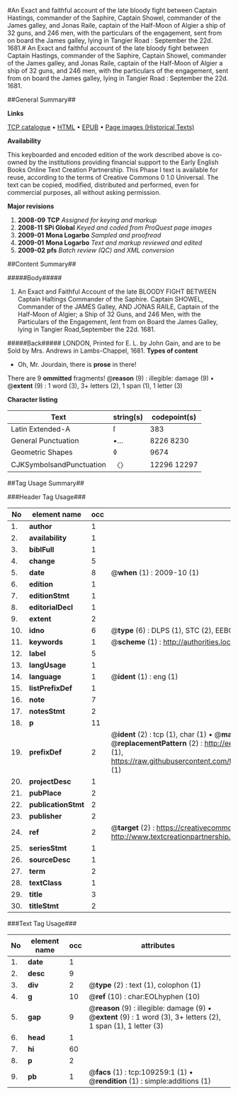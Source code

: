 #An Exact and faithful account of the late bloody fight between Captain Hastings, commander of the Saphire, Captain Showel, commander of the James galley, and Jonas Raile, captain of the Half-Moon of Algier a ship of 32 guns, and 246 men, with the particulars of the engagement, sent from on board the James galley, lying in Tangier Road : September the 22d. 1681.#
An Exact and faithful account of the late bloody fight between Captain Hastings, commander of the Saphire, Captain Showel, commander of the James galley, and Jonas Raile, captain of the Half-Moon of Algier a ship of 32 guns, and 246 men, with the particulars of the engagement, sent from on board the James galley, lying in Tangier Road : September the 22d. 1681.

##General Summary##

**Links**

[TCP catalogue](http://www.ota.ox.ac.uk/tcp/)  • 
[HTML](http://tei.it.ox.ac.uk/tcp/Texts-HTML/free/A38/A38876.html)  • 
[EPUB](http://tei.it.ox.ac.uk/tcp/Texts-EPUB/free/A38/A38876.epub) • 
[Page images (Historical Texts)](https://data.historicaltexts.jisc.ac.uk/view?pubId=eebo-19639454e&pageId=eebo-19639454e-109259-1)

**Availability**

This keyboarded and encoded edition of the
	       work described above is co-owned by the institutions
	       providing financial support to the Early English Books
	       Online Text Creation Partnership. This Phase I text is
	       available for reuse, according to the terms of Creative
	       Commons 0 1.0 Universal. The text can be copied,
	       modified, distributed and performed, even for
	       commercial purposes, all without asking permission.

**Major revisions**

1. __2008-09__ __TCP__ *Assigned for keying and markup*
1. __2008-11__ __SPi Global__ *Keyed and coded from ProQuest page images*
1. __2009-01__ __Mona Logarbo__ *Sampled and proofread*
1. __2009-01__ __Mona Logarbo__ *Text and markup reviewed and edited*
1. __2009-02__ __pfs__ *Batch review (QC) and XML conversion*

##Content Summary##

#####Body#####

1. An Exact and Faithful Account of the late BLOODY FIGHT BETWEEN Captain Haſtings Commander of the Saphire. Captain SHOWEL, Commander of the JAMES Galley, AND JONAS RAILE, Captain of the Half-Moon of Algier; a Ship of 32 Guns, and 246 Men, with the Particulars of the Engagement, ſent from on Board the James Galley, lying in Tangier Road,September the 22d. 1681.

#####Back#####
LONDON, Printed for E. L. by John Gain, and are to be Sold by Mrs. Andrews in Lambs-Chappel, 1681.
**Types of content**

  * Oh, Mr. Jourdain, there is **prose** in there!

There are 9 **ommitted** fragments! 
 @__reason__ (9) : illegible: damage (9)  •  @__extent__ (9) : 1 word (3), 3+ letters (2), 1 span (1), 1 letter (3)

**Character listing**


|Text|string(s)|codepoint(s)|
|---|---|---|
|Latin Extended-A|ſ|383|
|General Punctuation|•…|8226 8230|
|Geometric Shapes|◊|9674|
|CJKSymbolsandPunctuation|〈〉|12296 12297|

##Tag Usage Summary##

###Header Tag Usage###

|No|element name|occ|attributes|
|---|---|---|---|
|1.|__author__|1||
|2.|__availability__|1||
|3.|__biblFull__|1||
|4.|__change__|5||
|5.|__date__|8| @__when__ (1) : 2009-10 (1)|
|6.|__edition__|1||
|7.|__editionStmt__|1||
|8.|__editorialDecl__|1||
|9.|__extent__|2||
|10.|__idno__|6| @__type__ (6) : DLPS (1), STC (2), EEBO-CITATION (1), OCLC (1), VID (1)|
|11.|__keywords__|1| @__scheme__ (1) : http://authorities.loc.gov/ (1)|
|12.|__label__|5||
|13.|__langUsage__|1||
|14.|__language__|1| @__ident__ (1) : eng (1)|
|15.|__listPrefixDef__|1||
|16.|__note__|7||
|17.|__notesStmt__|2||
|18.|__p__|11||
|19.|__prefixDef__|2| @__ident__ (2) : tcp (1), char (1)  •  @__matchPattern__ (2) : ([0-9\-]+):([0-9IVX]+) (1), (.+) (1)  •  @__replacementPattern__ (2) : http://eebo.chadwyck.com/downloadtiff?vid=$1&page=$2 (1), https://raw.githubusercontent.com/textcreationpartnership/Texts/master/tcpchars.xml#$1 (1)|
|20.|__projectDesc__|1||
|21.|__pubPlace__|2||
|22.|__publicationStmt__|2||
|23.|__publisher__|2||
|24.|__ref__|2| @__target__ (2) : https://creativecommons.org/publicdomain/zero/1.0/ (1), http://www.textcreationpartnership.org/docs/. (1)|
|25.|__seriesStmt__|1||
|26.|__sourceDesc__|1||
|27.|__term__|2||
|28.|__textClass__|1||
|29.|__title__|3||
|30.|__titleStmt__|2||


###Text Tag Usage###

|No|element name|occ|attributes|
|---|---|---|---|
|1.|__date__|1||
|2.|__desc__|9||
|3.|__div__|2| @__type__ (2) : text (1), colophon (1)|
|4.|__g__|10| @__ref__ (10) : char:EOLhyphen (10)|
|5.|__gap__|9| @__reason__ (9) : illegible: damage (9)  •  @__extent__ (9) : 1 word (3), 3+ letters (2), 1 span (1), 1 letter (3)|
|6.|__head__|1||
|7.|__hi__|60||
|8.|__p__|2||
|9.|__pb__|1| @__facs__ (1) : tcp:109259:1 (1)  •  @__rendition__ (1) : simple:additions (1)|
